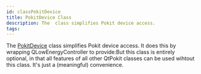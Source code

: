 ```yaml
---
id: classPokitDevice
title: PokitDevice Class
description: The  class simplifies Pokit device access.
tags:
---
```

The <a href="classPokitDevice">PokitDevice</a> class simplifies Pokit device access.
It does this by wrapping QLowEnergyController to provide:<docListType>But this class is entirely optional, in that all features of all other QtPokit classes can be used wihtout this class. It's just a (meaningful) convenience.